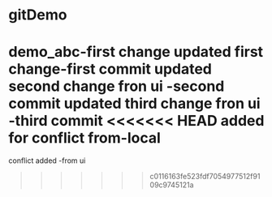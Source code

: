 # gitDemo
demo_abc-first change
updated first change-first commit
updated second change fron ui -second commit
updated third  change fron ui -third commit
<<<<<<< HEAD
added for conflict from-local 
=======
conflict added -from ui
>>>>>>> c0116163fe523fdf7054977512f9109c9745121a
